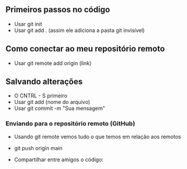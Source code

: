## Primeiros passos no código
* Usar git init
* Usar git add . (assim ele adiciona a pasta git invisível)

## Como conectar ao meu repositório remoto
* Usar git remote add origin (link)


## Salvando alterações
* O CNTRL - S primeiro
* Usar git add (nome do arquivo)
* Usar git commit -m "Sua mensagem"

### Enviando para o repositório remoto (GitHub)
* Usando git remote vemos tudo o que temos em relação aos remotos 
* git push origin main 



* Compartilhar entre amigos o código: